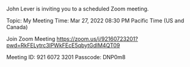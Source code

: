 John Lever is inviting you to a scheduled Zoom meeting.

Topic: My Meeting
Time: Mar 27, 2022 08:30 PM Pacific Time (US and Canada)

Join Zoom Meeting
https://zoom.us/j/92160723201?pwd=RkFELytrc3lPWkFEcE5qbytGdlM4QT09

Meeting ID: 921 6072 3201
Passcode: DNP0m8
